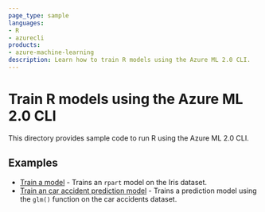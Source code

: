 ```yaml
---
page_type: sample
languages:
- R
- azurecli
products:
- azure-machine-learning
description: Learn how to train R models using the Azure ML 2.0 CLI.
---
```


# Train R models using the Azure ML 2.0 CLI

This directory provides sample code to run R using the Azure ML 2.0 CLI.

## Examples

* [Train a model](./iris/) - Trains an `rpart` model on the Iris dataset.
* [Train an car accident prediction model](./accidents) - Trains a prediction model using the `glm()` function on the car accidents dataset.
